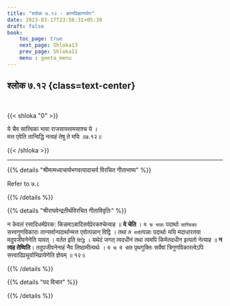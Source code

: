 ```yaml
---
title: "श्लोक ७.१२ - ज्ञानविज्ञानयोग"
date: 2023-03-17T23:56:31+05:30
draft: false
book:
    toc_page: true
    next_page: Shloka13
    prev_page: Shloka11
    menu : geeta_menu
---
```




## श्लोक ७.१२ {class=text-center}

<br/>

{{< shloka  "0"  >}}

ये चैव सात्त्विका भावा राजसास्तामसाश्च ये ।  
मत्त एवेति तान्विद्धि नत्वहं तेषु ते मयि ॥७.१२॥

{{< /shloka >}}

---


{{% details "श्रीमत्मध्वाचार्यभगवत्पादाचर्य विरचित  गीताभाष्य" %}}

Refer to ७.८

{{% /details %}}



{{% details "श्रीराघवेन्द्रतीर्थविरचित गीताविवृतिः" %}}

न केवलं रसादिधर्मप्रेरक: किन्नमाऽबादिसर्वप्रेरकश्चेत्याह
॥ **ये चेति** । `ये च भावाः` पदार्थाः `सात्त्विकाः` सत्त्वगुणविकाराः
तान्सर्वान्पदार्थान्मत्त एवोत्पन्नान्‌ विद्वि । तथा `ते मयो`त्पन्नाः
पदार्थाः मयि मदाधारतया मदुपजीवनेनेति यावत्‌ । वर्तत इति `विद्धि` । यथेदं
जगत्‌ त्वदधीनं तथा त्वमपि किमेतदधीन इत्यतो नेत्याह ॥ 
**न त्वह तेष्विति**। तदुपजीवनेनाहं नैव तिष्ठामीत्यर्थः । 
`ये च ये चेति` पृथगुक्तिः सर्वेषां
त्रिगुणविकारत्वेऽपि सत्त्वादिप्रचुर्याभिप्रायेणेति ज्ञेयम्‌ ॥ १२॥


{{% /details %}}



{{% details "पद विचार" %}}


{{% /details %}}
